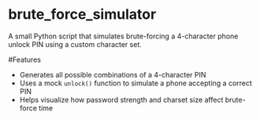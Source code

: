 # brute_force_simulator
A small Python script that simulates brute-forcing a 4-character phone unlock PIN using a custom character set.

#Features
- Generates all possible combinations of a 4-character PIN
- Uses a mock `unlock()` function to simulate a phone accepting a correct PIN
- Helps visualize how password strength and charset size affect brute-force time
